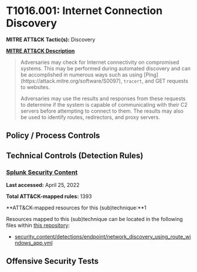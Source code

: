 # T1016.001: Internet Connection Discovery
**MITRE ATT&CK Tactic(s):** Discovery

**[MITRE ATT&CK Description](https://attack.mitre.org/techniques/T1016/001)**
<blockquote>Adversaries may check for Internet connectivity on compromised systems. This may be performed during automated discovery and can be accomplished in numerous ways such as using [Ping](https://attack.mitre.org/software/S0097), <code>tracert</code>, and GET requests to websites.

Adversaries may use the results and responses from these requests to determine if the system is capable of communicating with their C2 servers before attempting to connect to them. The results may also be used to identify routes, redirectors, and proxy servers.</blockquote>
## Policy / Process Controls
## Technical Controls (Detection Rules)
### [Splunk Security Content](https://github.com/splunk/security_content)
**Last accessed:** April 25, 2022

**Total ATT&CK-mapped rules:** 1393

**ATT&CK-mapped resources for this (sub)technique:**1

Resources mapped to this (sub)technique can be located in the following files within [this repository](https://github.com/splunk/security_content/tree/develop/detections):

* [security_content/detections/endpoint/network_discovery_using_route_windows_app.yml](https://github.com/splunk/security_content/blob/develop/detections/endpoint/network_discovery_using_route_windows_app.yml)


## Offensive Security Tests

